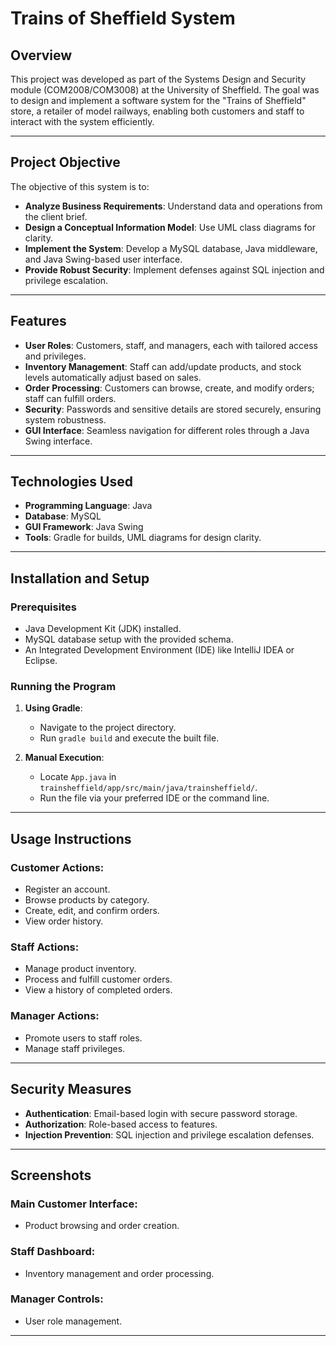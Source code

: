 # Trains of Sheffield System

## Overview

This project was developed as part of the Systems Design and Security module (COM2008/COM3008) at the University of Sheffield. The goal was to design and implement a software system for the "Trains of Sheffield" store, a retailer of model railways, enabling both customers and staff to interact with the system efficiently.

---

## Project Objective

The objective of this system is to:
- **Analyze Business Requirements**: Understand data and operations from the client brief.
- **Design a Conceptual Information Model**: Use UML class diagrams for clarity.
- **Implement the System**: Develop a MySQL database, Java middleware, and Java Swing-based user interface.
- **Provide Robust Security**: Implement defenses against SQL injection and privilege escalation.

---

## Features

- **User Roles**: Customers, staff, and managers, each with tailored access and privileges.
- **Inventory Management**: Staff can add/update products, and stock levels automatically adjust based on sales.
- **Order Processing**: Customers can browse, create, and modify orders; staff can fulfill orders.
- **Security**: Passwords and sensitive details are stored securely, ensuring system robustness.
- **GUI Interface**: Seamless navigation for different roles through a Java Swing interface.

---

## Technologies Used

- **Programming Language**: Java
- **Database**: MySQL
- **GUI Framework**: Java Swing
- **Tools**: Gradle for builds, UML diagrams for design clarity.

---

## Installation and Setup

### Prerequisites
- Java Development Kit (JDK) installed.
- MySQL database setup with the provided schema.
- An Integrated Development Environment (IDE) like IntelliJ IDEA or Eclipse.

### Running the Program

1. **Using Gradle**:
   - Navigate to the project directory.
   - Run `gradle build` and execute the built file.

2. **Manual Execution**:
   - Locate `App.java` in `trainsheffield/app/src/main/java/trainsheffield/`.
   - Run the file via your preferred IDE or the command line.

---

## Usage Instructions

### Customer Actions:
- Register an account.
- Browse products by category.
- Create, edit, and confirm orders.
- View order history.

### Staff Actions:
- Manage product inventory.
- Process and fulfill customer orders.
- View a history of completed orders.

### Manager Actions:
- Promote users to staff roles.
- Manage staff privileges.

---

## Security Measures

- **Authentication**: Email-based login with secure password storage.
- **Authorization**: Role-based access to features.
- **Injection Prevention**: SQL injection and privilege escalation defenses.

---

## Screenshots

### Main Customer Interface:
- Product browsing and order creation.

### Staff Dashboard:
- Inventory management and order processing.

### Manager Controls:
- User role management.

---


